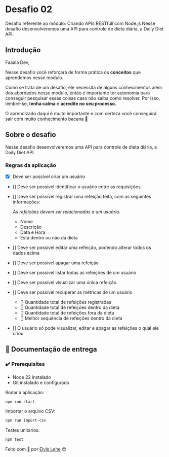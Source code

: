 # Desafio 02

Desafio referente ao módulo: Criando APIs RESTfull com Node.js
Nesse desafio desenvolveremos uma API para controle de dieta diária, a Daily Diet API.

## Introdução

Faaala Dev,

Nesse desafio você reforçará de forma prática os **conceitos** que aprendemos nesse módulo.

Como se trata de um desafio, ele necessita de alguns conhecimentos além dos abordados nesse módulo, então é importante ter autonomia para conseguir pesquisar essas coisas caso não saiba como resolver. Por isso, lembre-se, t**enha calma** e **acredite no seu processo.**

O aprendizado daqui é muito importante e com certeza você conseguirá sair com muito conhecimento bacana 💜

## Sobre o desafio
Nesse desafio desenvolveremos uma API para controle de dieta diária, a Daily Diet API.
### Regras da aplicação

- [X]  Deve ser possível criar um usuário
- []  Deve ser possível identificar o usuário entre as requisições
- []  Deve ser possível registrar uma refeição feita, com as seguintes informações:
    
    *As refeições devem ser relacionadas a um usuário.*
    
    - Nome
    - Descrição
    - Data e Hora
    - Está dentro ou não da dieta
    
- [] Deve ser possível editar uma refeição, podendo alterar todos os dados acima
- [] Deve ser possível apagar uma refeição
- [] Deve ser possível listar todas as refeições de um usuário
- [] Deve ser possível visualizar uma única refeição
- [] Deve ser possível recuperar as métricas de um usuário
    - [] Quantidade total de refeições registradas
    - [] Quantidade total de refeições dentro da dieta
    - [] Quantidade total de refeições fora da dieta
    - [] Melhor sequência de refeições dentro da dieta
- []  O usuário só pode visualizar, editar e apagar as refeições o qual ele criou

## 🚀 Documentação de entrega

### ✔️ Prerequisites

* Node 22 instalado
* Git instalado e configurado

Rodar a aplicação:
```bash
npm run start
```
Importar o arquivo CSV:
```bash
npm run import-csv
```
Testes unitarios:
```bash
npm test
```


Feito com 💜 por [Elvis Leite](https://gist.github.com/elvis7t) 😊